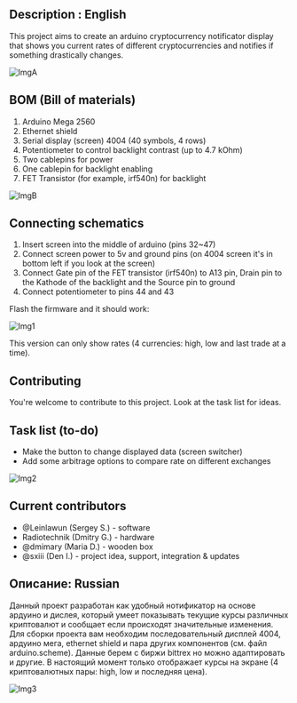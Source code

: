 ## Description : English
This project aims to create an arduino cryptocurrency notificator display that shows you current 
rates of different cryptocurrencies and notifies if something drastically changes.

![ImgA](http://imgur.com/dRceN7b.png)

## BOM (Bill of materials)
1) Arduino Mega 2560
2) Ethernet shield
3) Serial display (screen) 4004 (40 symbols, 4 rows)
4) Potentiometer to control backlight contrast (up to 4.7 kOhm)
5) Two cablepins for power
6) One cablepin for backlight enabling
7) FET Transistor (for example, irf540n) for backlight

![ImgB](http://imgur.com/RTQFlgV.png)

## Connecting schematics
1) Insert screen into the middle of arduino (pins 32~47)
2) Connect screen power to 5v and ground pins (on 4004 screen it's in bottom left if you look at the screen)
3) Connect Gate pin of the FET transistor (irf540n) to A13 pin, Drain pin to the Kathode of the backlight
and the Source pin to ground
4) Connect potentiometer to pins 44 and 43

Flash the firmware and it should work: 

![Img1](https://imgur.com/UENnyzJ.png)

This version can only show rates (4 currencies: high, low and last trade at a time).

## Contributing
You're welcome to contribute to this project. Look at the task list for ideas.

## Task list (to-do)
* Make the button to change displayed data (screen switcher)
* Add some arbitrage options to compare rate on different exchanges

![Img2](https://imgur.com/40uHZSj.png)

## Current contributors
* @Leinlawun (Sergey S.) - software
* Radiotechnik (Dmitry G.) - hardware
* @dmimary (Maria D.) - wooden box
* @sxiii (Den I.) - project idea, support, integration & updates

## Описание: Russian
Данный проект разработан как удобный нотификатор на основе ардуино и дислея, который умеет 
показывать текущие курсы различных криптовалют и сообщает если происходят значительные изменения.
Для сборки проекта вам необходим последовательный дисплей 4004, ардуино мега, ethernet shield 
и пара других компонентов (см. файл arduino.scheme). Данные берем с биржи bittrex но можно 
адаптировать и другие. В настоящий момент только отображает курсы на экране (4 криптовалютных 
пары: high, low и последняя цена).

![Img3](https://imgur.com/kgKMCVL.png)

